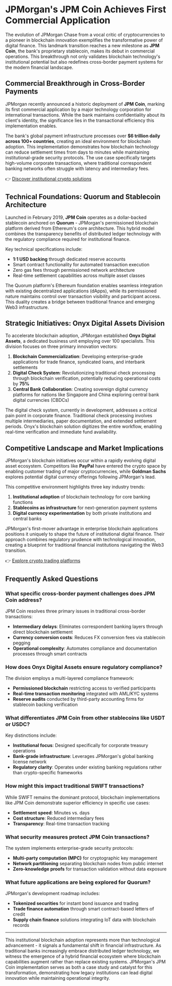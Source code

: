 # JPMorgan's JPM Coin Achieves First Commercial Application

The evolution of JPMorgan Chase from a vocal critic of cryptocurrencies to a pioneer in blockchain innovation exemplifies the transformative power of digital finance. This landmark transition reaches a new milestone as **JPM Coin**, the bank's proprietary stablecoin, makes its debut in commercial operations. This breakthrough not only validates blockchain technology's institutional potential but also redefines cross-border payment systems for the modern financial landscape.

## Commercial Breakthrough in Cross-Border Payments

JPMorgan recently announced a historic deployment of **JPM Coin**, marking its first commercial application by a major technology corporation for international transactions. While the bank maintains confidentiality about its client's identity, the significance lies in the transactional efficiency this implementation enables. 

The bank's global payment infrastructure processes over **$6 trillion daily across 100+ countries**, creating an ideal environment for blockchain adoption. This implementation demonstrates how blockchain technology can reduce settlement times from days to minutes while maintaining institutional-grade security protocols. The use case specifically targets high-volume corporate transactions, where traditional correspondent banking networks often struggle with latency and intermediary fees.

👉 [Discover institutional crypto solutions](https://bit.ly/okx-bonus)

## Technical Foundations: Quorum and Stablecoin Architecture

Launched in February 2019, **JPM Coin** operates as a dollar-backed stablecoin anchored on **Quorum** - JPMorgan's permissioned blockchain platform derived from Ethereum's core architecture. This hybrid model combines the transparency benefits of distributed ledger technology with the regulatory compliance required for institutional finance.

Key technical specifications include:
- **1:1 USD backing** through dedicated reserve accounts
- Smart contract functionality for automated transaction execution
- Zero gas fees through permissioned network architecture
- Real-time settlement capabilities across multiple asset classes

The Quorum platform's Ethereum foundation enables seamless integration with existing decentralized applications (dApps), while its permissioned nature maintains control over transaction visibility and participant access. This duality creates a bridge between traditional finance and emerging Web3 infrastructure.

## Strategic Initiatives: Onyx Digital Assets Division

To accelerate blockchain adoption, JPMorgan established **Onyx Digital Assets**, a dedicated business unit employing over 100 specialists. This division focuses on three primary innovation vectors:

1. **Blockchain Commercialization**: Developing enterprise-grade applications for trade finance, syndicated loans, and interbank settlements
2. **Digital Check System**: Revolutionizing traditional check processing through blockchain verification, potentially reducing operational costs by **75%**
3. **Central Bank Collaboration**: Creating sovereign digital currency platforms for nations like Singapore and China exploring central bank digital currencies (CBDCs)

The digital check system, currently in development, addresses a critical pain point in corporate finance. Traditional check processing involves multiple intermediaries, paper documentation, and extended settlement periods. Onyx's blockchain solution digitizes the entire workflow, enabling real-time verification and immediate fund availability.

## Competitive Landscape and Market Implications

JPMorgan's blockchain initiatives occur within a rapidly evolving digital asset ecosystem. Competitors like **PayPal** have entered the crypto space by enabling customer trading of major cryptocurrencies, while **Goldman Sachs** explores potential digital currency offerings following JPMorgan's lead.

This competitive environment highlights three key industry trends:
1. **Institutional adoption** of blockchain technology for core banking functions
2. **Stablecoins as infrastructure** for next-generation payment systems
3. **Digital currency experimentation** by both private institutions and central banks

JPMorgan's first-mover advantage in enterprise blockchain applications positions it uniquely to shape the future of institutional digital finance. Their approach combines regulatory prudence with technological innovation, creating a blueprint for traditional financial institutions navigating the Web3 transition.

👉 [Explore crypto trading platforms](https://bit.ly/okx-bonus)

## Frequently Asked Questions

### What specific cross-border payment challenges does JPM Coin address?
JPM Coin resolves three primary issues in traditional cross-border transactions:
- **Intermediary delays**: Eliminates correspondent banking layers through direct blockchain settlement
- **Currency conversion costs**: Reduces FX conversion fees via stablecoin pegging
- **Operational complexity**: Automates compliance and documentation processes through smart contracts

### How does Onyx Digital Assets ensure regulatory compliance?
The division employs a multi-layered compliance framework:
- **Permissioned blockchain** restricting access to verified participants
- **Real-time transaction monitoring** integrated with AML/KYC systems
- **Reserve audits** conducted by third-party accounting firms for stablecoin backing verification

### What differentiates JPM Coin from other stablecoins like USDT or USDC?
Key distinctions include:
- **Institutional focus**: Designed specifically for corporate treasury operations
- **Bank-grade infrastructure**: Leverages JPMorgan's global banking license network
- **Regulatory clarity**: Operates under existing banking regulations rather than crypto-specific frameworks

### How might this impact traditional SWIFT transactions?
While SWIFT remains the dominant protocol, blockchain implementations like JPM Coin demonstrate superior efficiency in specific use cases:
- **Settlement speed**: Minutes vs. days
- **Cost structure**: Reduced intermediary fees
- **Transparency**: Real-time transaction tracking

### What security measures protect JPM Coin transactions?
The system implements enterprise-grade security protocols:
- **Multi-party computation (MPC)** for cryptographic key management
- **Network partitioning** separating blockchain nodes from public internet
- **Zero-knowledge proofs** for transaction validation without data exposure

### What future applications are being explored for Quorum?
JPMorgan's development roadmap includes:
- **Tokenized securities** for instant bond issuance and trading
- **Trade finance automation** through smart contract-based letters of credit
- **Supply chain finance** solutions integrating IoT data with blockchain records

---

This institutional blockchain adoption represents more than technological advancement - it signals a fundamental shift in financial infrastructure. As traditional banks increasingly embrace distributed ledger technology, we witness the emergence of a hybrid financial ecosystem where blockchain capabilities augment rather than replace existing systems. JPMorgan's JPM Coin implementation serves as both a case study and catalyst for this transformation, demonstrating how legacy institutions can lead digital innovation while maintaining operational integrity.
